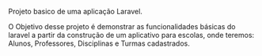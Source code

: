 Projeto basico de uma aplicação Laravel.

O Objetivo desse projeto é demonstrar as funcionalidades básicas do laravel a partir da construção de um aplicativo para escolas, onde teremos: Alunos, Professores, Disciplinas e Turmas cadastrados.

